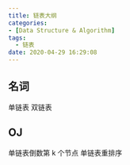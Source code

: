 ```yaml
---
title: 链表大纲
categories:
- [Data Structure & Algorithm]
tags:
  - 链表
date: 2020-04-29 16:29:08
---
```


<!--more-->
## 名词
单链表
双链表

## OJ
单链表倒数第 k 个节点
单链表重排序

